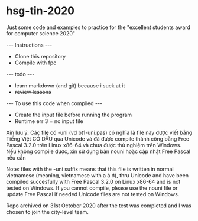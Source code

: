 # hsg-tin-2020
</del>Just some code and examples to practice for the "excellent students award for computer science 2020"

--- Instructions ---
- Clone this repository
- Compile with fpc

--- todo ---
- <del>learn markdown (and git) because i suck at it</del>
- <del>review lessons</del>

--- To use this code when compiled ---
- Create the input file before running the program
- Runtime err 3 = no input file

Xin lưu ý: Các file có -uni (vd bt1-uni.pas) có nghĩa là file này được viết bằng Tiếng Việt CÓ DẤU qua Unicode và đã được compile thành công bằng Free Pascal 3.2.0 trên Linux x86-64 và chưa được thử nghiệm trên Windows. Nếu không compile được, xin sử dụng bản nouni hoặc cập nhật Free Pascal nếu cần

Note: files with the -uni suffix means that this file is written in normal vietnamese (meaning, vietnamese with a á ớ), thru Unicode and have been compiled succesfully with Free Pascal 3.2.0 on Linux x86-64 and is not tested on Windows. If you cannot compile, please use the nouni file or update Free Pascal if needed
Unicode files are not tested on Windows.</del>

Repo archived on 31st October 2020 after the test was completed and I was chosen to join the city-level team.
